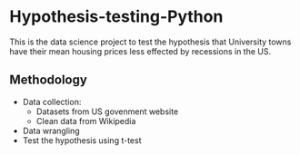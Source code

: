 # Hypothesis-testing-Python
This is the data science project to test the hypothesis that University towns have their mean housing prices less effected by recessions in the US.
## Methodology
* Data collection: 
  * Datasets from US govenment website
  * Clean data from Wikipedia
* Data wrangling
* Test the hypothesis using t-test 
